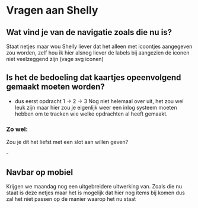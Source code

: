 # Vragen aan Shelly

## Wat vind je van de navigatie zoals die nu is?
Staat netjes maar wou Shelly liever dat het alleen met icoontjes aangegeven zou worden, zelf hou ik hier alsnog liever de labels bij aangezien de iconen niet veelzeggend zijn (vage svg iconen)
## Is het de bedoeling dat kaartjes opeenvolgend gemaakt moeten worden?

- dus eerst opdracht 1 -> 2 -> 3
Nog niet helemaal over uit, het zou wel leuk zijn maar hier zou je eigenlijk weer een inlog systeem moeten hebben om te tracken wie welke opdrachten al heeft gemaakt.
### Zo wel:

Zou je dit het liefst met een slot aan willen geven?

\-
## Navbar op mobiel
Krijgen we maandag nog een uitgebreidere uitwerking van. Zoals die nu staat is deze netjes maar het is mogelijk dat hier nog items bij komen dus zal het niet passen op de manier waarop het nu staat
